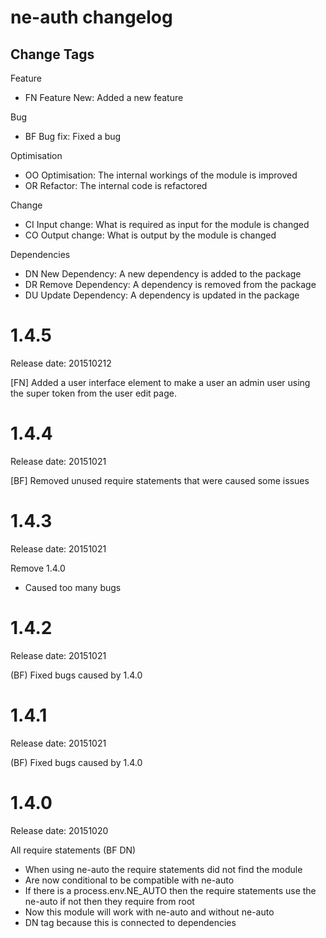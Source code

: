 # ne-auth changelog

## Change Tags

Feature
- FN Feature New: Added a new feature

Bug
- BF Bug fix: Fixed a bug

Optimisation
- OO Optimisation: The internal workings of the module is improved 
- OR Refactor: The internal code is refactored

Change
- CI Input change: What is required as input for the module is changed
- CO Output change: What is output by the module is changed

Dependencies
- DN New Dependency: A new dependency is added to the package
- DR Remove Dependency: A  dependency is removed from the package
- DU Update Dependency: A dependency is updated in the package


# 1.4.5

Release date: 201510212

[FN]
Added a user interface element to make a user an admin user using the super token from the user edit page.


# 1.4.4

Release date: 20151021 

[BF]
Removed unused require statements that were caused some issues



# 1.4.3

Release date: 20151021 

Remove 1.4.0
- Caused too many bugs


# 1.4.2

Release date: 20151021 

(BF)
Fixed bugs caused by 1.4.0


# 1.4.1

Release date: 20151021

(BF)
Fixed bugs caused by 1.4.0

# 1.4.0

Release date: 20151020

All require statements (BF DN)
- When using ne-auto the require statements did not find the module
- Are now conditional to be compatible with ne-auto
- If there is a process.env.NE_AUTO then the require statements use the ne-auto if not then they require from root
- Now this module will work with ne-auto and without ne-auto
- DN tag because this is connected to dependencies 